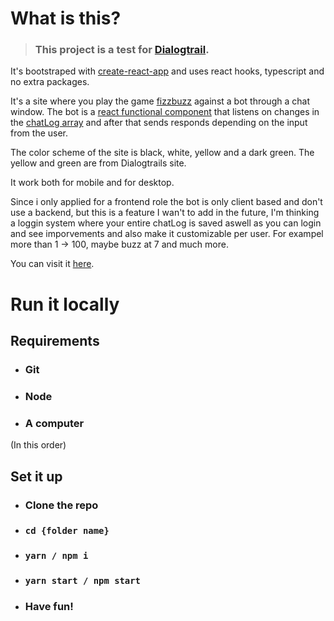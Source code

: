 # What is this?
>### This project is a test for [Dialogtrail](https://www.dialogtrail.com/).

It's bootstraped with [create-react-app](https://github.com/facebook/create-react-app) and uses react hooks, typescript and no extra packages.

It's a site where you play the game [fizzbuzz](https://en.wikipedia.org/wiki/Fizz_buzz) against a bot through a chat window. The bot is a [react functional component](src/utils/Bot.tsx) that listens on changes in the [chatLog array](src/providers/ChatLogProvider.tsx) and after that sends responds depending on the input from the user.

The color scheme of the site is black, white, yellow and a dark green. The yellow and green are from Dialogtrails site.

It work both for mobile and for desktop.

Since i only applied for a frontend role the bot is only client based and don't use a backend, but this is a feature I wan't to add in the future, I'm thinking a loggin system where your entire chatLog is saved aswell as you can login and see imporvements and also make it customizable per user. For exampel more than 1 -> 100, maybe buzz at 7 and much more.

You can visit it [here](https://google.com).

# Run it locally

## Requirements
* ### Git
* ### Node
* ### A computer
(In this order)

## Set it up
* ### Clone the repo
* ### ```cd {folder name}```
* ### ```yarn / npm i```
* ### ```yarn start / npm start```
* ### Have fun!